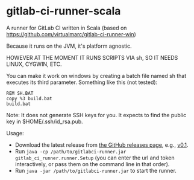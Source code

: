 gitlab-ci-runner-scala
======================

A runner for GitLab CI written in Scala (based on https://github.com/virtualmarc/gitlab-ci-runner-win)

Because it runs on the JVM, it's platform agnostic.

HOWEVER AT THE MOMENT IT RUNS SCRIPTS VIA sh, SO IT NEEDS LINUX, CYGWIN, ETC.

You can make it work on windows by creating a batch file named sh that executes its third parameter. Something like this (not tested):

````
REM SH.BAT
copy %3 build.bat
build.bat
````


Note: It does not generate SSH keys for you. It expects to find the public key in $HOME/.ssh/id_rsa.pub.

Usage:
 - Download the latest release from [the GitHub releases page](https://github.com/nafg/gitlab-ci-runner-scala/releases), e.g., [v0.1](https://github.com/nafg/gitlab-ci-runner-scala/releases/download/v0.1/gitlabci-runner.jar).
 - Run `java -cp /path/to/gitlabci-runner.jar gitlab_ci_runner.runner.Setup`
   (you can enter the url and token interactively, or pass them on the command line in that order).
 - Run `java -jar /path/to/gitlabci-runner.jar` to start the runner.

 

